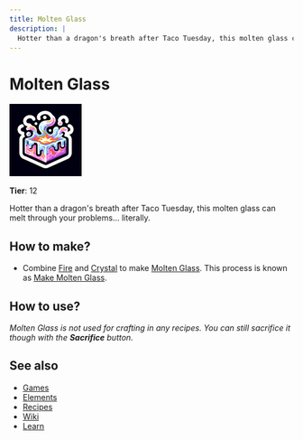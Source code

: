 ```yaml
---
title: Molten Glass
description: |
  Hotter than a dragon's breath after Taco Tuesday, this molten glass can melt through your problems... literally.
---
```

# Molten Glass

![](../images/item.moltenglass.png)

**Tier**: 12

Hotter than a dragon's breath after Taco Tuesday, this molten glass can melt through your problems... literally.

## How to make?

* Combine [Fire](/wiki/elements/fire) and [Crystal](/wiki/elements/crystal) to make [Molten Glass](/wiki/elements/molten-glass). This process is known as [Make Molten Glass](/wiki/recipes/make-molten-glass).

## How to use?

_Molten Glass is not used for crafting in any recipes. You can still sacrifice it though with the **Sacrifice** button._

## See also

* [Games](/wiki/games)
* [Elements](/wiki/elements)
* [Recipes](/wiki/recipes)
* [Wiki](/wiki/index)
* [Learn](/learn/index)